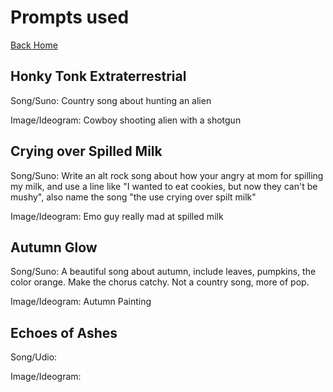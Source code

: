 # Prompts used

[Back Home](/)

## Honky Tonk Extraterrestrial
Song/Suno: Country song about hunting an alien

Image/Ideogram: Cowboy shooting alien with a shotgun

## Crying over Spilled Milk
Song/Suno: Write an alt rock song about how your angry at mom for spilling my milk, and use a line like "I wanted to eat cookies, but now they can't be mushy", also name the song "the use crying over spilt milk"

Image/Ideogram: Emo guy really mad at spilled milk

## Autumn Glow
Song/Suno: A beautiful song about autumn, include leaves, pumpkins, the color orange. Make the chorus catchy. Not a country song, more of pop.

Image/Ideogram: Autumn Painting

## Echoes of Ashes
Song/Udio:

Image/Ideogram:
